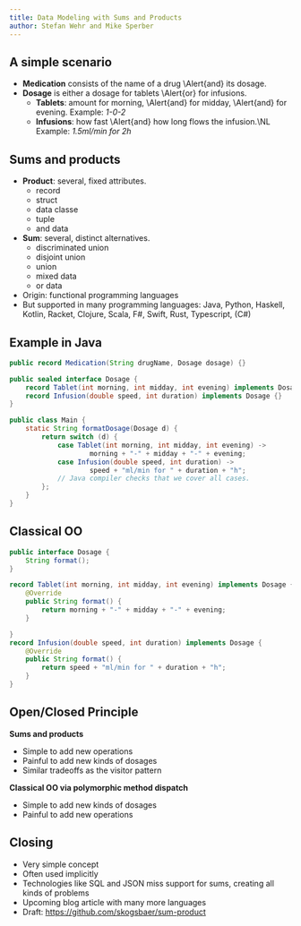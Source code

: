 ```yaml
---
title: Data Modeling with Sums and Products
author: Stefan Wehr and Mike Sperber
---
```


## A simple scenario

* **Medication** consists of the name of a drug \Alert{and} its dosage.
* **Dosage** is either a dosage for tablets \Alert{or} for infusions.
  * **Tablets**: amount for morning, \Alert{and} for midday,
    \Alert{and} for evening. Example: *1-0-2*
  * **Infusions**: how fast \Alert{and} how long flows the infusion.\NL
    Example: *1.5ml/min for 2h*

## Sums and products

* **Product**: several, fixed attributes.
  * record
  * struct
  * data classe
  * tuple
  * and data
* **Sum**: several, distinct alternatives.
  * discriminated union
  * disjoint union
  * union
  * mixed data
  * or data
* Origin: functional programming languages
* But supported in many programming languages:
  Java, Python, Haskell, Kotlin, Racket, Clojure, Scala, F#,
  Swift, Rust, Typescript, (C#)

## Example in Java

```java
public record Medication(String drugName, Dosage dosage) {}

public sealed interface Dosage {
    record Tablet(int morning, int midday, int evening) implements Dosage {}
    record Infusion(double speed, int duration) implements Dosage {}
}

public class Main {
    static String formatDosage(Dosage d) {
        return switch (d) {
            case Tablet(int morning, int midday, int evening) ->
                    morning + "-" + midday + "-" + evening;
            case Infusion(double speed, int duration) ->
                    speed + "ml/min for " + duration + "h";
            // Java compiler checks that we cover all cases.
        };
    }
}
```

## Classical OO

```java
public interface Dosage {
    String format();
}

record Tablet(int morning, int midday, int evening) implements Dosage {
    @Override
    public String format() {
        return morning + "-" + midday + "-" + evening;
    }

}
record Infusion(double speed, int duration) implements Dosage {
    @Override
    public String format() {
        return speed + "ml/min for " + duration + "h";
    }
}
```

## Open/Closed Principle

**Sums and products**

* Simple to add new operations
* Painful to add new kinds of dosages
* Similar tradeoffs as the visitor pattern

**Classical OO via polymorphic method dispatch**

* Simple to add new kinds of dosages
* Painful to add new operations

## Closing

* Very simple concept
* Often used implicitly
* Technologies like SQL and JSON miss support for sums,
  creating all kinds of problems
* Upcoming blog article with many more languages
* Draft: <https://github.com/skogsbaer/sum-product>

